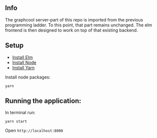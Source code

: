 ## Info

The graphcool server-part of this repo is imported from the previous programming ladder. To this point, that part remains unchanged.
The elm frontend is then designed to work on top of that existing backend.

## Setup

- [Install Elm](http://elm-lang.org/install)
- [Install Node](https://nodejs.org/en/download/)
- [Install Yarn](https://yarnpkg.com/)

Install node packages:

```
yarn
```

## Running the application:

In terminal run:

```
yarn start
```

Open `http://localhost:8000`
